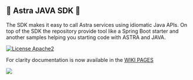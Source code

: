 ## 🧰 Astra JAVA SDK 🧰

The SDK makes it easy to call Astra services using idiomatic Java APIs. On top of the SDK the repository provide tool like a Spring Boot starter and another samples helping you starting code with ASTRA and JAVA.

[![License Apache2](https://img.shields.io/hexpm/l/plug.svg)](http://www.apache.org/licenses/LICENSE-2.0)
 
For clarity documentation is now available in the [WIKI PAGES](https://github.com/clun/astra-sdk-java/wiki)

![](https://github.com/clun/astra-sdk-java/blob/main/zzz/img/astra-api.png?raw/true)



